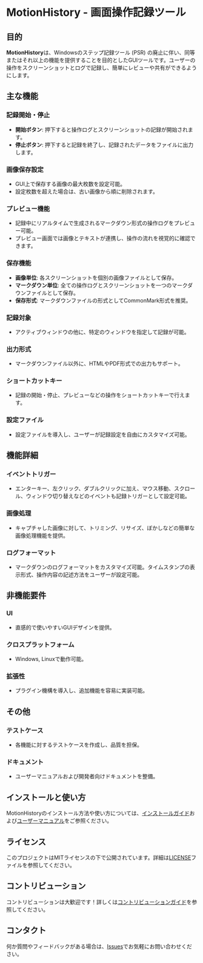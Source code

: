 # MotionHistory - 画面操作記録ツール

## 目的

**MotionHistory**は、Windowsのステップ記録ツール (PSR) の廃止に伴い、同等またはそれ以上の機能を提供することを目的としたGUIツールです。ユーザーの操作をスクリーンショットとログで記録し、簡単にレビューや共有ができるようにします。

## 主な機能

### 記録開始・停止

- **開始ボタン**: 押下すると操作ログとスクリーンショットの記録が開始されます。
- **停止ボタン**: 押下すると記録を終了し、記録されたデータをファイルに出力します。

### 画像保存設定

- GUI上で保存する画像の最大枚数を設定可能。
- 設定枚数を超えた場合は、古い画像から順に削除されます。

### プレビュー機能

- 記録中にリアルタイムで生成されるマークダウン形式の操作ログをプレビュー可能。
- プレビュー画面では画像とテキストが連携し、操作の流れを視覚的に確認できます。

### 保存機能

- **画像単位**: 各スクリーンショットを個別の画像ファイルとして保存。
- **マークダウン単位**: 全ての操作ログとスクリーンショットを一つのマークダウンファイルとして保存。
- **保存形式**: マークダウンファイルの形式としてCommonMark形式を推奨。

### 記録対象

- アクティブウィンドウの他に、特定のウィンドウを指定して記録が可能。

### 出力形式

- マークダウンファイル以外に、HTMLやPDF形式での出力もサポート。

### ショートカットキー

- 記録の開始・停止、プレビューなどの操作をショートカットキーで行えます。

### 設定ファイル

- 設定ファイルを導入し、ユーザーが記録設定を自由にカスタマイズ可能。

## 機能詳細

### イベントトリガー

- エンターキー、左クリック、ダブルクリックに加え、マウス移動、スクロール、ウィンドウ切り替えなどのイベントも記録トリガーとして設定可能。

### 画像処理

- キャプチャした画像に対して、トリミング、リサイズ、ぼかしなどの簡単な画像処理機能を提供。

### ログフォーマット

- マークダウンのログフォーマットをカスタマイズ可能。タイムスタンプの表示形式、操作内容の記述方法をユーザーが設定可能。

## 非機能要件

### UI

- 直感的で使いやすいGUIデザインを提供。

### クロスプラットフォーム

- Windows, Linuxで動作可能。

### 拡張性

- プラグイン機構を導入し、追加機能を容易に実装可能。

## その他

### テストケース

- 各機能に対するテストケースを作成し、品質を担保。

### ドキュメント

- ユーザーマニュアルおよび開発者向けドキュメントを整備。

## インストールと使い方

MotionHistoryのインストール方法や使い方については、[インストールガイド](docs/manual/INSTALL.md)および[ユーザーマニュアル](docs/manual/USER_MANUAL.md)をご参照ください。

## ライセンス

このプロジェクトはMITライセンスの下で公開されています。詳細は[LICENSE](LICENSE)ファイルを参照してください。

## コントリビューション

コントリビューションは大歓迎です！詳しくは[コントリビューションガイド](docs/manual/CONTRIBUTING.md)を参照してください。

## コンタクト

何か質問やフィードバックがある場合は、[Issues](https://github.com/kkm-horikawa/motion-history/issues)でお気軽にお問い合わせください。
